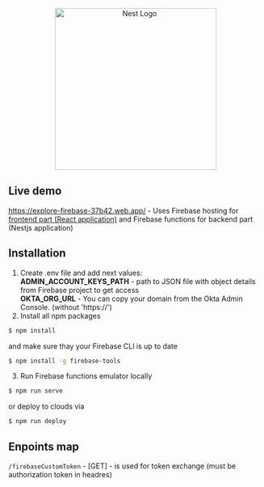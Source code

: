 <p align="center">
  <a href="http://nestjs.com/" target="blank"><img src="https://nestjs.com/img/logo_text.svg" width="320" alt="Nest Logo" /></a>
</p>

[circleci-image]: https://img.shields.io/circleci/build/github/nestjs/nest/master?token=abc123def456
[circleci-url]: https://circleci.com/gh/nestjs/nest

  

## Live demo

https://explore-firebase-37b42.web.app/ - Uses Firebase hosting for [frontend part (React application)](https://github.com/Oleksandr-kopaevich/client-okta-integration-with-firebase) and Firebase functions for backend part (Nestjs application)

## Installation

1. Create .env file and add next values:  
<b>ADMIN_ACCOUNT_KEYS_PATH</b> - path to JSON file with object details from Firebase project to get access  
<b>OKTA_ORG_URL</b> - You can copy your domain from the Okta Admin Console. (without 'https://')  
2. Install all npm packages
```bash
$ npm install
``` 
and make sure thay your Firebase CLI is up to date
```bash 
$ npm install -g firebase-tools
```
3. Run Firebase functions emulator locally 
```bash
$ npm run serve
```
or deploy to clouds via
```bash
$ npm run deploy
```

## Enpoints map
```/firebaseCustomToken``` - [GET] - is used for token exchange (must be authorization token in headres)